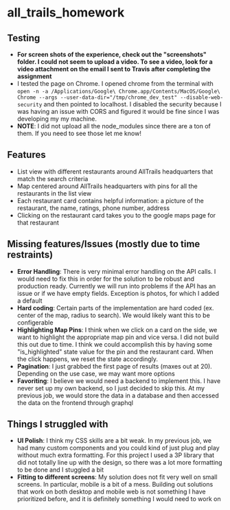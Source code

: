 # all_trails_homework

## Testing

- **For screen shots of the experience, check out the "screenshots" folder. I could not seem to upload a video. To see a video, look for a video attachment on the email I sent to Travis after completing the assignment**
- I tested the page on Chrome. I opened chrome from the terminal with `open -n -a /Applications/Google\ Chrome.app/Contents/MacOS/Google\ Chrome --args --user-data-dir="/tmp/chrome_dev_test" --disable-web-security` and then pointed to localhost. I disabled the security because I was having an issue with CORS and figured it would be fine since I was developing my my machine.
- **NOTE**: I did not upload all the node_modules since there are a ton of them. If you need to see those let me know!

## Features
- List view with different restaurants around AllTrails headquarters that match the search criteria
- Map centered around AllTrails headquarters with pins for all the restaurants in the list view
- Each restaurant card contains helpful information: a picture of the restaurant, the name, ratings, phone number, address
- Clicking on the restaurant card takes you to the google maps page for that restaurant

## Missing features/Issues (mostly due to time restraints)
- **Error Handling**: There is very minimal error handling on the API calls. I would need to fix this in order for the solution to be robust and production ready. Currently we will run into problems if the API has an issue or if we have empty fields. Exception is photos, for which I added a default
- **Hard coding**: Certain parts of the implementation are hard coded (ex. center of the map, radius to search). We would likely want this to be configerable
- **Highlighting Map Pins**: I think when we click on a card on the side, we want to highlight the appropriate map pin and vice versa. I did not build this out due to time. I think we could accomplish this by having some "is_highlighted" state value for the pin and the restaurant card. When the click happens, we reset the state accordingly.
- **Pagination**: I just grabbed the first page of results (maxes out at 20). Depending on the use case, we may want more options
- **Favoriting**: I believe we would need a backend to implement this. I have never set up my own backend, so I just decided to skip this. At my previous job, we would store the data in a database and then accessed the data on the frontend through graphql

## Things I struggled with
- **UI Polish**: I think my CSS skills are a bit weak. In my previous job, we had many custom components and you could kind of just plug and play without much extra formatting. For this project I used a 3P library that did not totally line up with the design, so there was a lot more formatting to be done and I stuggled a bit
- **Fitting to different screens**: My solution does not fit very well on small screens. In particular, mobile is a bit of a mess. Building out solutions that work on both desktop and mobile web is not something I have prioritized before, and it is definitely something I would need to work on
